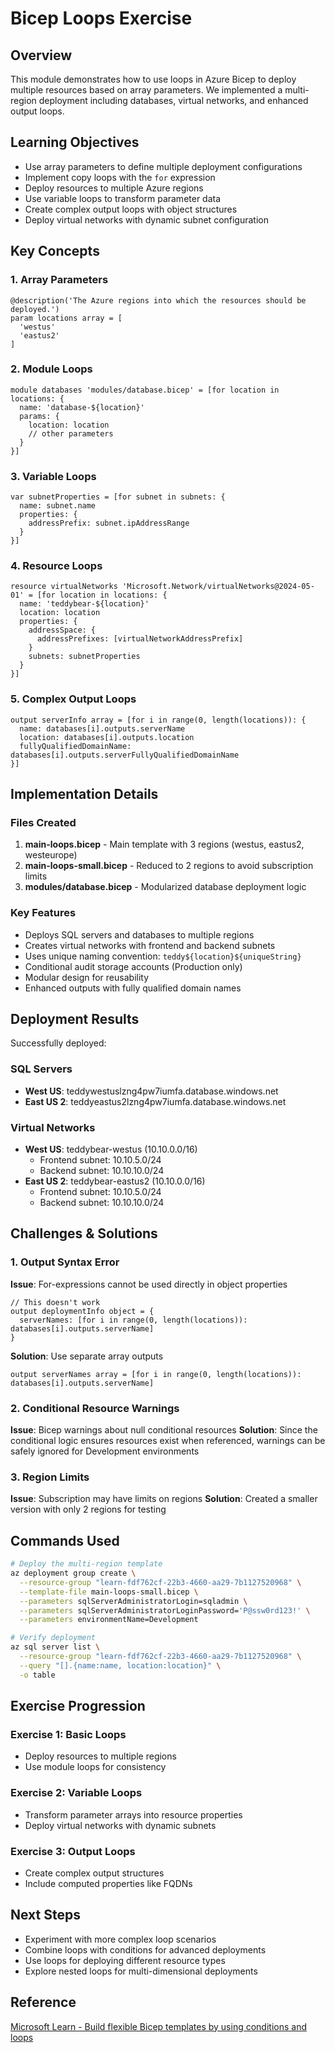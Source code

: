 # Bicep Loops Exercise

## Overview
This module demonstrates how to use loops in Azure Bicep to deploy multiple resources based on array parameters. We implemented a multi-region deployment including databases, virtual networks, and enhanced output loops.

## Learning Objectives
- Use array parameters to define multiple deployment configurations
- Implement copy loops with the `for` expression
- Deploy resources to multiple Azure regions
- Use variable loops to transform parameter data
- Create complex output loops with object structures
- Deploy virtual networks with dynamic subnet configuration

## Key Concepts

### 1. Array Parameters
```bicep
@description('The Azure regions into which the resources should be deployed.')
param locations array = [
  'westus'
  'eastus2'
]
```

### 2. Module Loops
```bicep
module databases 'modules/database.bicep' = [for location in locations: {
  name: 'database-${location}'
  params: {
    location: location
    // other parameters
  }
}]
```

### 3. Variable Loops
```bicep
var subnetProperties = [for subnet in subnets: {
  name: subnet.name
  properties: {
    addressPrefix: subnet.ipAddressRange
  }
}]
```

### 4. Resource Loops
```bicep
resource virtualNetworks 'Microsoft.Network/virtualNetworks@2024-05-01' = [for location in locations: {
  name: 'teddybear-${location}'
  location: location
  properties: {
    addressSpace: {
      addressPrefixes: [virtualNetworkAddressPrefix]
    }
    subnets: subnetProperties
  }
}]
```

### 5. Complex Output Loops
```bicep
output serverInfo array = [for i in range(0, length(locations)): {
  name: databases[i].outputs.serverName
  location: databases[i].outputs.location
  fullyQualifiedDomainName: databases[i].outputs.serverFullyQualifiedDomainName
}]
```

## Implementation Details

### Files Created
1. **main-loops.bicep** - Main template with 3 regions (westus, eastus2, westeurope)
2. **main-loops-small.bicep** - Reduced to 2 regions to avoid subscription limits
3. **modules/database.bicep** - Modularized database deployment logic

### Key Features
- Deploys SQL servers and databases to multiple regions
- Creates virtual networks with frontend and backend subnets
- Uses unique naming convention: `teddy${location}${uniqueString}`
- Conditional audit storage accounts (Production only)
- Modular design for reusability
- Enhanced outputs with fully qualified domain names

## Deployment Results
Successfully deployed:

### SQL Servers
- **West US**: teddywestuslzng4pw7iumfa.database.windows.net
- **East US 2**: teddyeastus2lzng4pw7iumfa.database.windows.net

### Virtual Networks
- **West US**: teddybear-westus (10.10.0.0/16)
  - Frontend subnet: 10.10.5.0/24
  - Backend subnet: 10.10.10.0/24
- **East US 2**: teddybear-eastus2 (10.10.0.0/16)
  - Frontend subnet: 10.10.5.0/24
  - Backend subnet: 10.10.10.0/24

## Challenges & Solutions

### 1. Output Syntax Error
**Issue**: For-expressions cannot be used directly in object properties
```bicep
// This doesn't work
output deploymentInfo object = {
  serverNames: [for i in range(0, length(locations)): databases[i].outputs.serverName]
}
```

**Solution**: Use separate array outputs
```bicep
output serverNames array = [for i in range(0, length(locations)): databases[i].outputs.serverName]
```

### 2. Conditional Resource Warnings
**Issue**: Bicep warnings about null conditional resources
**Solution**: Since the conditional logic ensures resources exist when referenced, warnings can be safely ignored for Development environments

### 3. Region Limits
**Issue**: Subscription may have limits on regions
**Solution**: Created a smaller version with only 2 regions for testing

## Commands Used
```bash
# Deploy the multi-region template
az deployment group create \
  --resource-group "learn-fdf762cf-22b3-4660-aa29-7b1127520968" \
  --template-file main-loops-small.bicep \
  --parameters sqlServerAdministratorLogin=sqladmin \
  --parameters sqlServerAdministratorLoginPassword='P@ssw0rd123!' \
  --parameters environmentName=Development

# Verify deployment
az sql server list \
  --resource-group "learn-fdf762cf-22b3-4660-aa29-7b1127520968" \
  --query "[].{name:name, location:location}" \
  -o table
```

## Exercise Progression

### Exercise 1: Basic Loops
- Deploy resources to multiple regions
- Use module loops for consistency

### Exercise 2: Variable Loops
- Transform parameter arrays into resource properties
- Deploy virtual networks with dynamic subnets

### Exercise 3: Output Loops
- Create complex output structures
- Include computed properties like FQDNs

## Next Steps
- Experiment with more complex loop scenarios
- Combine loops with conditions for advanced deployments
- Use loops for deploying different resource types
- Explore nested loops for multi-dimensional deployments

## Reference
[Microsoft Learn - Build flexible Bicep templates by using conditions and loops](https://learn.microsoft.com/en-us/training/modules/build-flexible-bicep-files-conditions-loops/)